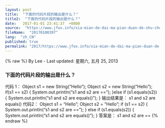 ```yaml
---
layout: post
title:  "下面的代码片段的输出是什么？"
title2:  "下面的代码片段的输出是什么？"
date:   2017-01-01 23:41:37  +0800
source:  "https://www.jfox.info/xia-mian-de-dai-ma-pian-duan-de-shu-chu-shi-shen-me.html"
fileName:  "20170100397"
lang:  "zh_CN"
published: true
permalink: "2017/https://www.jfox.info/xia-mian-de-dai-ma-pian-duan-de-shu-chu-shi-shen-me.html"
---
```

{% raw %}
By Lee - Last updated: 星期六, 五月 25, 2013

### 下面的代码片段的输出是什么？ 

代码 1：
Object s1 = new String(“Hello”);
Object s2 = new String(“Hello”);
if(s1 == s2) {
System.out.println(“s1 and s2 are ==”);
}else if (s1.equals(s2)) {
System.out.println(“s1 and s2 are equals()”);
}
输出结果是：
s1 and s2 are equals()
代码2：
Object s1 = “Hello”;
Object s2 = “Hello”;
if (s1 == s2) {
System.out.println(“s1 and s2 are ==”);
} else if (s1.equals(s2)) {
System.out.println(“s1 and s2 are equals()”);
}
答案是：
s1 and s2 are ==
{% endraw %}